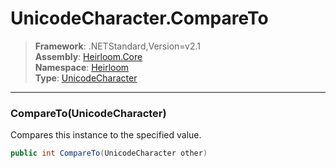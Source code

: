 # UnicodeCharacter.CompareTo

> **Framework**: .NETStandard,Version=v2.1  
> **Assembly**: [Heirloom.Core][0]  
> **Namespace**: [Heirloom][0]  
> **Type**: [UnicodeCharacter][1]

--------------------------------------------------------------------------------

### CompareTo(UnicodeCharacter)

Compares this instance to the specified value.

```cs
public int CompareTo(UnicodeCharacter other)
```

[0]: ../Heirloom.Core.md
[1]: Heirloom.UnicodeCharacter.md
